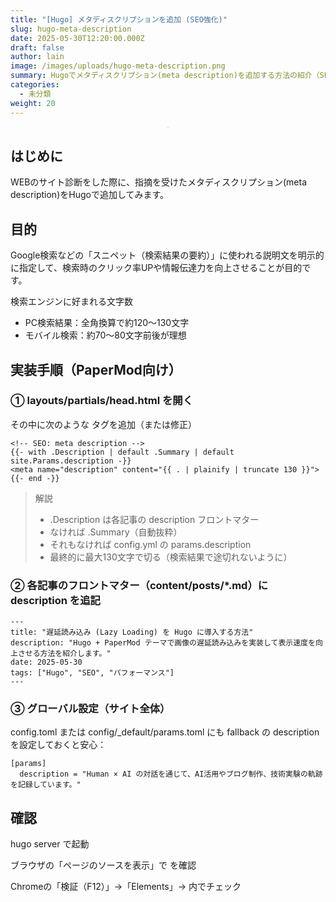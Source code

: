 ```yaml
---
title: "[Hugo] メタディスクリプションを追加 (SEO強化)"
slug: hugo-meta-description
date: 2025-05-30T12:20:00.000Z
draft: false
author: lain
image: /images/uploads/hugo-meta-description.png
summary: Hugoでメタディスクリプション(meta description)を追加する方法の紹介（SEO強化）
categories:
  - 未分類
weight: 20
---
```

<center>
<img src="/images/uploads/hugo-meta-description.png" alt=""  loading="lazy" decoding="async" style="max-width:80%; height:auto; border:1px solid #ccc; border-radius:6px; "/>
</center>

## はじめに

WEBのサイト診断をした際に、指摘を受けたメタディスクリプション(meta description)をHugoで追加してみます。

## 目的

Google検索などの「スニペット（検索結果の要約）」に使われる説明文を明示的に指定して、検索時のクリック率UPや情報伝達力を向上させることが目的です。

検索エンジンに好まれる文字数
- PC検索結果：全角換算で約120～130文字
- モバイル検索：約70～80文字前後が理想


## 実装手順（PaperMod向け）

### ① layouts/partials/head.html を開く

その中に次のような <meta> タグを追加（または修正）

```
<!-- SEO: meta description -->
{{- with .Description | default .Summary | default site.Params.description -}}
<meta name="description" content="{{ . | plainify | truncate 130 }}">
{{- end -}}
```

> 解説
> - .Description は各記事の description フロントマター
> - なければ .Summary（自動抜粋）
> - それもなければ config.yml の params.description
> - 最終的に最大130文字で切る（検索結果で途切れないように）



### ② 各記事のフロントマター（content/posts/*.md）に description を追記

```
---
title: "遅延読み込み (Lazy Loading) を Hugo に導入する方法"
description: "Hugo + PaperMod テーマで画像の遅延読み込みを実装して表示速度を向上させる方法を紹介します。"
date: 2025-05-30
tags: ["Hugo", "SEO", "パフォーマンス"]
---
```

### ③ グローバル設定（サイト全体）

config.toml または config/_default/params.toml にも fallback の description を設定しておくと安心：

```
[params]
  description = "Human × AI の対話を通じて、AI活用やブログ制作、技術実験の軌跡を記録しています。"
```

## 確認

hugo server で起動

ブラウザの「ページのソースを表示」で <meta name="description"> を確認

Chromeの「検証（F12）」→「Elements」→ <head> 内でチェック

